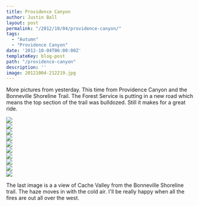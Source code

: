 ```yaml
---
title: Providence Canyon
author: Justin Ball
layout: post
permalink: "/2012/10/04/providence-canyon/"
tags:
  - "Autumn"
  - "Providence Canyon"
date: '2012-10-04T06:00:00Z'
templateKey: blog-post
path: "/providence-canyon"
description: ''
image: 20121004-212219.jpg
---
```


More pictures from yesterday. This time from Providence Canyon and the Bonneville Shoreline Trail. The Forest Service is putting in a new road which means the top section of the trail was bulldozed. Still it makes for a great ride.
<div class="image-grid small-image-grid">
  <div class="post-images">
    <img src="20121004-212219.jpg" />
  </div>
  <div class="post-images">
    <img src="20121004-212235.jpg" />
  </div>
  <div class="post-images">
    <img src="20121004-212253.jpg" />
  </div>
  <div class="post-images">
    <img src="20121004-212318.jpg" />
  </div>
  <div class="post-images">
    <img src="20121004-212341.jpg" />
  </div>
  <div class="post-images">
    <img src="20121004-212354.jpg" />
  </div>
  <div class="post-images">
    <img src="20121004-212408.jpg" />
  </div>
  <div class="post-images">
    <img src="20121004-212422.jpg" />
  </div>
  <div class="post-images">
    <img src="20121004-212434.jpg" />
  </div>
  <div class="post-images">
    <img src="20121004-212448.jpg" />
  </div>
</div>

The last image is a a view of Cache Valley from the Bonneville Shoreline trail. The haze moves in with the cold air. I'll be really happy when all the fires are out all over the west.
